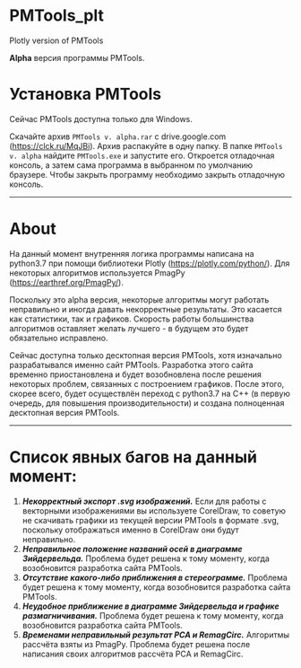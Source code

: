 # PMTools_plt
Plotly version of PMTools

**Alpha** версия программы PMTools. 

# Установка PMTools
Сейчас PMTools доступна только для Windows. 

Скачайте архив ```PMTools v. alpha.rar``` c drive.google.com (https://clck.ru/MqJBi). Архив распакуйте в одну папку. В папке ```PMTools v. alpha``` найдите ```PMTools.exe``` и запустите его. Откроется отладочная консоль, а затем сама программа в выбранном по умолчанию браузере. Чтобы закрыть программу необходимо закрыть отладочную консоль. 
***
# About
На данный момент внутренняя логика программы написана на python3.7 при помощи библиотеки Plotly (https://plotly.com/python/). Для некоторых алгоритмов используется PmagPy (https://earthref.org/PmagPy/). 

Поскольку это alpha версия, некоторые алгоритмы могут работать неправильно и иногда давать некорректные результаты. Это касается как статистики, так и графиков. Скорость работы большинства алгоритмов оставляет желать лучшего - в будущем это будет обязательно исправлено.

Сейчас доступна только десктопная версия PMTools, хотя изначально разрабатывался именно сайт PMTools. Разработка этого сайта временно приостановлена и будет возобновлена после решения некоторых проблем, связанных с построением графиков. После этого, скорее всего, будет осуществлён переход с python3.7 на C++ (в первую очередь, для повышения производительности) и создана полноценная десктопная версия PMTools.
***
# Список явных багов на данный момент:

1. ___Некорректный экспорт .svg изображений.___ Если для работы с векторными изображениями вы используете CorelDraw, то советую не скачивать графики из текущей версии PMTools в формате .svg, поскольку отображаться именно в CorelDraw они будут неправильно.
2. ___Неправильное положение названий осей в диаграмме Зийдервельда.___ Проблема будет решена к тому моменту, когда возобновится разработка сайта PMTools. 
3. ___Отсутствие какого-либо приближения в стереограмме.___ Проблема будет решена к тому моменту, когда возобновится разработка сайта PMTools. 
4. ___Неудобное приближение в диаграмме Зийдервельда и графике размагничивания.___ Проблема будет решена к тому моменту, когда возобновится разработка сайта PMTools.
5. ___Временами неправильный результат PCA и RemagCirc.___ Алгоритмы рассчёта взяты из PmagPy. Проблема будет решена после написания своих алгоритмов рассчёта PCA и RemagCirc. 

